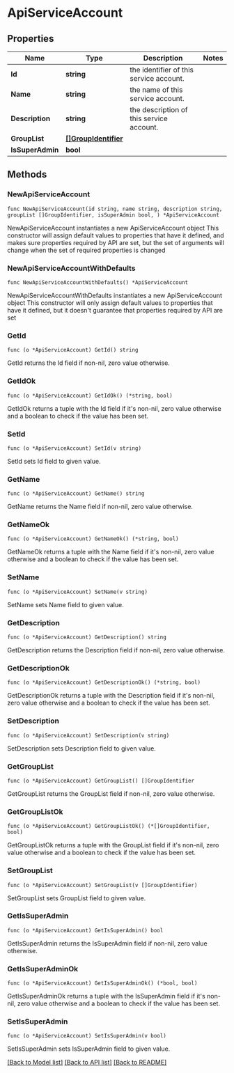 # ApiServiceAccount

## Properties

Name | Type | Description | Notes
------------ | ------------- | ------------- | -------------
**Id** | **string** | the identifier of this service account. | 
**Name** | **string** | the name of this service account. | 
**Description** | **string** | the description of this service account. | 
**GroupList** | [**[]GroupIdentifier**](GroupIdentifier.md) |  | 
**IsSuperAdmin** | **bool** |  | 

## Methods

### NewApiServiceAccount

`func NewApiServiceAccount(id string, name string, description string, groupList []GroupIdentifier, isSuperAdmin bool, ) *ApiServiceAccount`

NewApiServiceAccount instantiates a new ApiServiceAccount object
This constructor will assign default values to properties that have it defined,
and makes sure properties required by API are set, but the set of arguments
will change when the set of required properties is changed

### NewApiServiceAccountWithDefaults

`func NewApiServiceAccountWithDefaults() *ApiServiceAccount`

NewApiServiceAccountWithDefaults instantiates a new ApiServiceAccount object
This constructor will only assign default values to properties that have it defined,
but it doesn't guarantee that properties required by API are set

### GetId

`func (o *ApiServiceAccount) GetId() string`

GetId returns the Id field if non-nil, zero value otherwise.

### GetIdOk

`func (o *ApiServiceAccount) GetIdOk() (*string, bool)`

GetIdOk returns a tuple with the Id field if it's non-nil, zero value otherwise
and a boolean to check if the value has been set.

### SetId

`func (o *ApiServiceAccount) SetId(v string)`

SetId sets Id field to given value.


### GetName

`func (o *ApiServiceAccount) GetName() string`

GetName returns the Name field if non-nil, zero value otherwise.

### GetNameOk

`func (o *ApiServiceAccount) GetNameOk() (*string, bool)`

GetNameOk returns a tuple with the Name field if it's non-nil, zero value otherwise
and a boolean to check if the value has been set.

### SetName

`func (o *ApiServiceAccount) SetName(v string)`

SetName sets Name field to given value.


### GetDescription

`func (o *ApiServiceAccount) GetDescription() string`

GetDescription returns the Description field if non-nil, zero value otherwise.

### GetDescriptionOk

`func (o *ApiServiceAccount) GetDescriptionOk() (*string, bool)`

GetDescriptionOk returns a tuple with the Description field if it's non-nil, zero value otherwise
and a boolean to check if the value has been set.

### SetDescription

`func (o *ApiServiceAccount) SetDescription(v string)`

SetDescription sets Description field to given value.


### GetGroupList

`func (o *ApiServiceAccount) GetGroupList() []GroupIdentifier`

GetGroupList returns the GroupList field if non-nil, zero value otherwise.

### GetGroupListOk

`func (o *ApiServiceAccount) GetGroupListOk() (*[]GroupIdentifier, bool)`

GetGroupListOk returns a tuple with the GroupList field if it's non-nil, zero value otherwise
and a boolean to check if the value has been set.

### SetGroupList

`func (o *ApiServiceAccount) SetGroupList(v []GroupIdentifier)`

SetGroupList sets GroupList field to given value.


### GetIsSuperAdmin

`func (o *ApiServiceAccount) GetIsSuperAdmin() bool`

GetIsSuperAdmin returns the IsSuperAdmin field if non-nil, zero value otherwise.

### GetIsSuperAdminOk

`func (o *ApiServiceAccount) GetIsSuperAdminOk() (*bool, bool)`

GetIsSuperAdminOk returns a tuple with the IsSuperAdmin field if it's non-nil, zero value otherwise
and a boolean to check if the value has been set.

### SetIsSuperAdmin

`func (o *ApiServiceAccount) SetIsSuperAdmin(v bool)`

SetIsSuperAdmin sets IsSuperAdmin field to given value.



[[Back to Model list]](../README.md#documentation-for-models) [[Back to API list]](../README.md#documentation-for-api-endpoints) [[Back to README]](../README.md)


